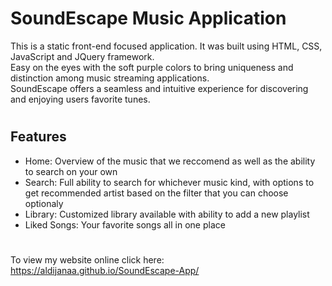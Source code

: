 # SoundEscape Music Application
This is a static front-end focused application. It was built using HTML, CSS, JavaScript and JQuery framework. <br/>
Easy on the eyes with the soft purple colors to bring uniqueness and distinction among music streaming applications. <br/>
SoundEscape offers a seamless and intuitive experience for discovering and enjoying users favorite tunes.
#
## Features
- Home: Overview of the music that we reccomend as well as the ability to search on your own
- Search: Full ability to search for whichever music kind, with options to get recommended artist based on the filter that you can choose optionaly
- Library: Customized library available with ability to add a new playlist
- Liked Songs: Your favorite songs all in one place
#
To view my website online click here: https://aldijanaa.github.io/SoundEscape-App/
